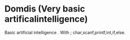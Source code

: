 # Domdis (Very basic artificalintelligence)
Basic artificial intelligence .
With ; char,scanf,printf,int,if,else.
